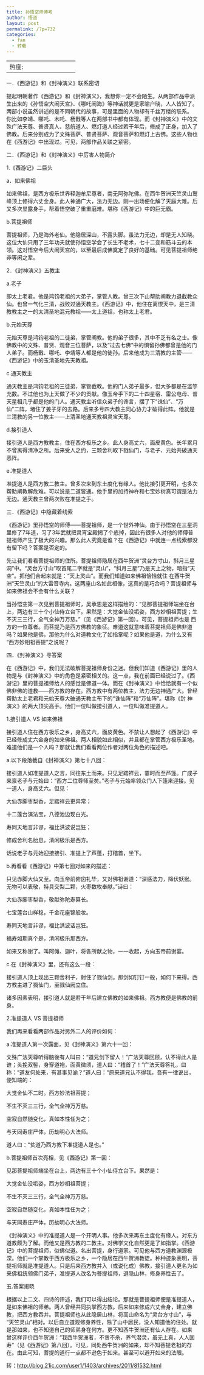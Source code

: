 ```yaml
---
title: 孙悟空师傅考
author: 悟道
layout: post
permalink: /?p=732
categories:
  - fan
  - 转载
---
```

<table>
  <tr cellpadding=0><td>
    热度:
  </td><td cellpadding=0><img src='http://210.75.224.29/wordpress/wp-content/plugins/statpresscn/images/sun.gif' width=10 height=10 border=0 /></td><td cellpadding=0><img src='http://210.75.224.29/wordpress/wp-content/plugins/statpresscn/images/sun_dark.gif' width=10 height=10 border=0 /></td><td cellpadding=0><img src='http://210.75.224.29/wordpress/wp-content/plugins/statpresscn/images/sun_dark.gif' width=10 height=10 border=0 /></td><td cellpadding=0><img src='http://210.75.224.29/wordpress/wp-content/plugins/statpresscn/images/sun_dark.gif' width=10 height=10 border=0 /></td><td cellpadding=0><img src='http://210.75.224.29/wordpress/wp-content/plugins/statpresscn/images/sun_dark.gif' width=10 height=10 border=0 /></td></tr>
</table>

一．《西游记》和《封神演义》联系密切

提起明朝著作《西游记》和《封神演义》，我想你一定不会陌生。从两部作品中派 生出来的《孙悟空大闹天宫》、《哪吒闹海》等神话就更是家喻户晓，人人皆知了。两部小说虽然讲述的是不同朝代的故事，可是里面的人物却有千丝万缕的联系。 你比如李靖、哪吒、木吒、杨戬等人在两部书中都有体现。而《封神演义》中的文殊广法天尊、普贤真人、慈航道人、燃灯道人经过若干年后，修成了正身，加入了 佛教。后来分别成为了文殊菩萨、普贤菩萨、观音菩萨和燃灯上古佛。这些人物也在《西游记》中出现过。可见，两部作品关联之紧密。

二．《西游记》和《封神演义》中厉害人物简介

1.《西游记》二巨头

a．如来佛祖

如来佛祖，是西方极乐世界释迦牟尼尊者，南无阿弥陀佛。在西牛贺洲天竺灵山鹫峰顶上修得六丈金身。此人神通广大，法力无边。刚一出场便化解了天庭大难。后又多次显露身手，帮着悟空破了重重磨难。堪称《西游记》中的巨无霸。

b.菩提祖师

菩提祖师，乃是海外老仙。他隐居深山，不露头脚。虽法力无边，却是无人知晓。这位大仙只用了三年功夫就使孙悟空学会了长生不老术，七十二变和筋斗云的本领。这对悟空今后大闹天宫的，以至最后成佛奠定了良好的基础。可见菩提祖师绝非等闲之辈。

2．《封神演义》五教主

a.老子

即太上老君。他是鸿钧老祖的大弟子，掌管人教。曾三次下山帮助阐教力退截教众仙。也曾一气化三清，战败过通天教主。《西游记》中，他住在离恨天中，是三清教教主之一的太清圣地混元教祖——太上道祖，也称太上老君。

b.元始天尊

元始天尊是鸿钧老祖的二徒弟，掌管阐教。他的弟子很多，其中不乏有名之士。像佛教中的文殊、普贤、观音三位菩萨，以及“过去七佛”中的惧留孙佛都曾是他的门人弟子。而杨戬、哪吒、李靖等人都是他的徒孙。后来他成为三清教的主管——《西游记》中的玉清圣地先天教祖。

c.通天教主

通天教主是鸿钧老祖的三徒弟，掌管截教。他的门人弟子最多，但大多都是在滥竽 充数。不过他也为上天做了不少的贡献。像玉帝手下的二十四星宿、雷公电母、普天星相几乎都是他的门人。通天教主听信众弟子的谗言，摆了下“诛仙”、“万 仙”二阵，堵住了姜子牙的去路。后来多亏四大教主同心协力才破得此阵。他就是三清教的另一位教主——上清圣地通天教祖灵宝天尊。

d.接引道人

接引道人是西方教教主，住在西方极乐之乡。此人身高丈六，面皮黄色。长年累月不曾离得清净之所。后来受人之约，三颗舍利取下戮仙门，与老子、元始共破通天恶阵。

e.准提道人

准提道人是西方教二教主。曾多次来到东土度化有缘人。他比接引更开明，也多次帮助阐教解危难。可以说是二道皆通。他手里的加持神杵和七宝妙树真可谓是法力无边。通天教主曾两次败在准提之手。

三．《西游记》中隐藏着线索

《西游记》里孙悟空的师傅——菩提祖师，是一个世外神仙。由于孙悟空在三星洞里修了7年道，习了3年武就把灵宵宝殿揭了个底掉，因此有很多人对他的师傅普提祖师产生了极大的兴趣。那么此人究竟是谁？在《西游记》中就连一点线索都没有留下吗？答案是否定的。

先让我们看看菩提祖师的住所。菩提祖师隐居在西牛贺洲“灵台方寸山，斜月三星 洞”中。“灵台方寸山”取首尾二字就是“灵山”，“斜月三星”乃是天上之物，暗指“天空”。把他们合起来就是：“天上灵山”。而我们知道如来佛祖恰恰就住 在西牛贺洲“天竺灵山”的大雷音寺内。这两座山名如此相像，这真的是巧合吗？菩提祖师与如来佛祖会不会有什么关联？

当孙悟空第一次见到菩提祖师时，吴承恩是这样描绘的：“见那菩提祖师端坐在台 上，两边有三十个小仙侍立台下。果然是：大觉金仙没垢姿，西方妙相祖菩提；生不灭三三行，全气全神万万慈。”（见《西游记》第一回）。可见，菩提祖师也是 西方的一位尊者。而菩提乃是西方佛教的象征。难道这就意味着菩提祖师是佛非道吗？如果他是佛，那他为什么对道教文化了如指掌呢？如果他是道，为什么又有 “西方妙相祖菩提”之说呢？

四．《封神演义》寻答案

在《西游记》中，我们无法破解菩提祖师身份之迷。但我们知道《西游记》里的人 物是与《封神演义》中的角色是紧密相关的。这一点，我在前面已经说过了。《西游记》里的菩提祖师给人的感觉是佛道一体。而在《封神演义》中恰恰就有一个似 佛非佛的道教——西方教的存在。西方教中有两位教主，法力无边神通广大。曾经帮助太上老君和元始天尊大破通天教主布下的“诛仙阵”和“万仙阵”。堪称《封 神演义》的两大顶尖高手。他们一位叫做接引道人，一位叫做准提道人。

1.接引道人 VS 如来佛祖

接引道人住在西方极乐之乡，身高丈六，面皮黄色。不禁让人想起了《西游记》中已经修成丈六金身的如来佛祖。两人相貌如此相似，并且都在掌管西方极乐圣地。难道他们是一个人吗？那就让我们看看两位作者对两位角色的描述吧。

a.以下段落截自《封神演义》第七十八回：

接引道人如准提道人之言，同往东土而来。只见足踏祥云，霎时而至芦篷。广成子来禀老子与元始曰：“西方二位尊师至矣。”老子与元始率领众门人下篷来迎接。见一道人，身高丈六。但见：

大仙赤脚枣梨香，足踏祥云更异常；

十二莲台演法宝，八德池边现白光。

寿同天地言非谬，福比洪波说岂狂；

修成舍利名胎息，清闲极乐是西方。

话说老子与元始迎接接引、准提上了芦蓬，打稽首，坐下。

b.再看看《西游记》中第七回对如来的描述：

只见赤脚大仙又至。向玉帝前俯囟礼毕，又对佛祖谢道：“深感法力，降伏妖猴。无物可以表敬，特具交梨二颗，火枣数枚奉献。”诗曰：

大仙赤脚枣梨香，敬献弥陀寿算长。

七宝莲台山样稳，千金花座锦般妆。

寿同天地言非谬，福比洪波话岂狂。

福寿如期真个是，清闲极乐那西方。

如来又称谢了。叫阿傩、迦叶，将各所献之物，一一收起，方向玉帝前谢宴。

c.在《封神演义》里，还有这么一段：

接引道人顶上现出三颗舍利子，射住了戮仙剑。那剑如钉钉一般，如何下来得。西方教主进了戮仙门，至戮仙阙立住。

诸多因素表明，接引道人就是若干年后建立佛教的如来佛祖。西方教便是佛教的前身。

2.准提道人 VS 菩提祖师

我们再来看看两部作品对另外二人的评价如何：

a.准提道人第一次露面，见《封神演义》第六十一回：

文殊广法天尊听得脑後有人叫曰：“道兄剑下留人！”广法天尊回顾，认不得此人是谁；头挽双髻，身穿道袍，面黄微须，道人曰：“稽首了！”广法天尊答礼，曰称：“道友何处来，有甚事见谕？”道人曰：“原来道兄认不得我，吾有一律说出，便知端的：

大觉金仙不二时。西方妙法祖菩提；

不生不灭三三行，全气全神万万慈。

空寂自然随变化，真如本性任为之；

与天同寿庄严体，历劫明心大法师。

道人曰：“贫道乃西方教下准提道人是也。”

b.菩提祖师首次亮相，见《西游记》第一回：

见那菩提祖师端坐在台上，两边有三十个小仙侍立台下。果然是：

大觉金仙没垢姿，西方妙相祖菩提；

不生不灭三三行，全气全神万万慈。

空寂自然随变化，真如本性任为之；

与天同寿庄严体，历劫明心大法师。

《封神演义》中的准提道人是一个开明人事。他多次来再东土度化有缘人。对东方 道教颇为了解。而他又是西方教的二教主。对佛学文化自然更是了如指掌。《西游记》中的菩提祖师，似佛似道。名出菩提，身行道家。可见他与西方道教渊源极 深。他们一个掌教于西方极乐之乡，一个隐居在西牛贺洲教徒。种种迹象表明，菩提祖师就是准提道人。只是后来西方教并入（或说化成）佛教，接引道人更名为如 来佛祖统领佛门弟子，准提道人改名为菩提祖师，退隐山林，修身养性去了。

五.答案揭晓

根据以上二文、四诗的评述，我们可以得出结论。那就是菩提祖师便是准提道人， 是如来佛祖的师弟。两人曾经共同执掌西方教。后来如来修成六丈金身，建立佛教，把西方教吞并。菩提祖师也从此隐居山林，将高山命名为“灵台方寸山”，与 “天竺灵山”相对。以后自立道观修身养性，除了山中居民，没人知道他的住处。就是那如来，也不知道自己的师弟身在何方。更不知西牛贺洲还有仙人存在。如来 曾这样评价西牛贺洲：“我西牛贺洲者，不贪不杀，养气潜灵，虽无上真，人人固寿”（见《西游记》第八回）。可见，同处西牛贺洲的如来，却不知菩提老祖的存 在。由此可知，菩提的道行一点都不逊色于如来。甚至可以避开如来的法眼。

转：<http://blog.21ic.com/user1/1403/archives/2011/81532.html>